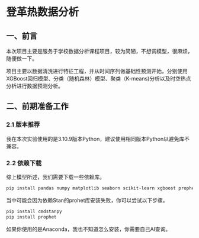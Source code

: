 # 登革热数据分析

## 一、前言

本次项目主要是服务于学校数据分析课程项目，较为简陋，不想调模型，很麻烦，随便做一下。

项目主要以数据清洗进行特征工程，并从时间序列做基础性预测开始，分别使用XGBoost回归模型、分类（随机森林）模型、聚类（K-means)分析以及时空热点分析进行数据预测分析。

## 二、前期准备工作

### 2.1 版本推荐

我在本次实验使用的是3.10.9版本Python，建议使用相同版本Python以避免库不兼容。

### 2.2 依赖下载

综上模型所述，我们需要下载一些依赖库。

```powershell
pip install pandas numpy matplotlib seaborn scikit-learn xgboost prophet statsmodels folium imbalanced-learn joblib python-dateutil
```

当中可能会因为依赖Stan的prohet库安装失败，你可以尝试以下步骤。

```powershell
pip install cmdstanpy
pip install prophet
```

如果你使用的是Anaconda，我也不知道怎么安装，你需要自己AI查询。